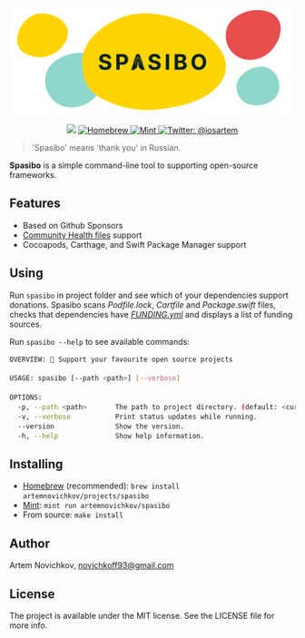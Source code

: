 <p align="center">
  <img src=".github/Logo.png" alt="spasibo" />
</p>


<p align="center">
    <img src="https://img.shields.io/badge/Swift-5.2-orange.svg" />
  <a href="https://brew.sh">
    <img src="https://img.shields.io/badge/homebrew-compatible-brightgreen.svg?style=flat" alt="Homebrew" />
  </a>
    <a href="https://github.com/yonaskolb/Mint">
    <img src="https://img.shields.io/badge/mint-compatible-brightgreen.svg?style=flat" alt="Mint" />
  </a>
    <a href="https://twitter.com/iosartem">
        <img src="https://img.shields.io/badge/twitter-@iosartem-blue.svg?style=flat" alt="Twitter: @iosartem" />
    </a>
</p>

> 'Spasibo' means 'thank you' in Russian.

**Spasibo** is a simple command-line tool to supporting open-source frameworks.

## Features

- Based on Github Sponsors
- [Community Health files](https://help.github.com/en/github/building-a-strong-community/creating-a-default-community-health-file) support
- Cocoapods, Carthage, and Swift Package Manager support

## Using

Run `spasibo` in project folder and see which of your dependencies support donations. Spasibo scans *Podfile.lock*, *Cartfile* and *Package.swift* files, checks that dependencies have [*FUNDING.yml*](https://help.github.com/en/github/administering-a-repository/displaying-a-sponsor-button-in-your-repository#about-funding-files) and displays a list of funding sources.


Run `spasibo --help` to see available commands:

```bash
OVERVIEW: 🙏 Support your favourite open source projects

USAGE: spasibo [--path <path>] [--verbose]

OPTIONS:
  -p, --path <path>       The path to project directory. (default: <current directory>)
  -v, --verbose           Print status updates while running. 
  --version               Show the version.
  -h, --help              Show help information.
```

## Installing

- [Homebrew](https://brew.sh) (recommended): `brew install artemnovichkov/projects/spasibo`
- [Mint](https://github.com/yonaskolb/Mint): `mint run artemnovichkov/spasibo`
- From source: `make install`

## Author

Artem Novichkov, novichkoff93@gmail.com

## License

The project is available under the MIT license. See the LICENSE file for more info.

